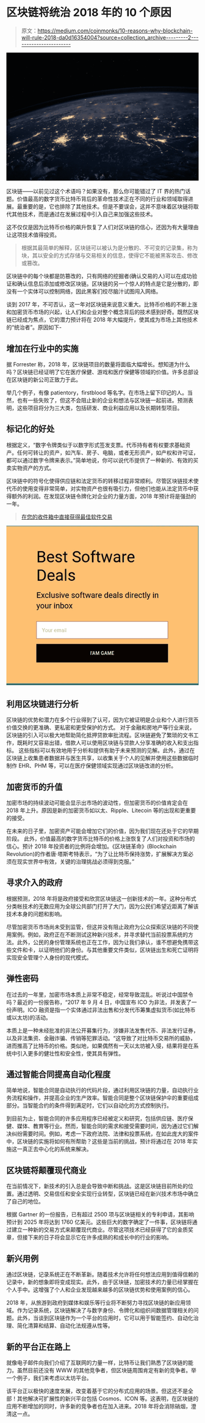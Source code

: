 # 区块链将统治 2018 年的 10 个原因

> 原文：<https://medium.com/coinmonks/10-reasons-why-blockchain-will-rule-2018-da0d16354004?source=collection_archive---------2----------------------->

![](img/bda4ad7eaf7742703c4a637de0b4f350.png)

区块链——以前见过这个术语吗？如果没有，那么你可能错过了 IT 界的热门话题。价值最高的数字货币比特币背后的革命性技术正在不同的行业和领域取得进展。最重要的是，它也排除了其他技术。但是不要误会，这并不意味着区块链将取代其他技术，而是通过在发展过程中引入自己来加强这些技术。

这不仅仅是因为比特币价格的飙升恢复了人们对区块链的信心，还因为有大量理由让这项技术值得投资。

> 根据其最简单的解释，区块链可以被认为是分散的、不可变的记录集，称为块，其以安全的方式存储与交易相关的信息，使得它不能被黑客攻击、修改或篡改。

区块链中的每个块都是防篡改的，只有网络的挖掘者(确认交易的人)可以在成功验证和确认信息后添加或修改区块链。区块链的另一个惊人的特点是它是分散的，即没有一个实体可以控制网络，因此黑客们绞尽脑汁试图闯入网络。

谈到 2017 年，不可否认，这一年对区块链来说意义重大。比特币价格的不断上涨和加密货币市场的兴起，让人们和企业对整个概念背后的技术感到好奇。既然区块链已经成为焦点，它的潜力预计将在 2018 年大幅提升，使其成为市场上其他技术的“统治者”。原因如下-

## 增加在行业中的实施

据 Forrester 称，2018 年，区块链项目的数量将面临大幅增长。想知道为什么吗？区块链已经证明了它在医疗保健、游戏和医疗保健等领域的价值。许多总部设在区块链的新公司正致力于此。

举几个例子，有像 patientory，firstblood 等名字。在市场上留下印记的人。当然，也有一些失败了，但这不会阻止新的企业和想法与区块链一起前进。预测表明，这些项目将分为三大类，包括研发、商业利益应用以及长期转型项目。

## **标记化的好处**

根据定义，“数字令牌类似于以数字形式签发支票。代币持有者有权要求基础资产。任何可转让的资产，如汽车、房子、电脑，或者无形资产，如产权和许可证，都可以通过数字令牌来表示。”简单地说，你可以说代币提供了一种新的、有效的买卖实物资产的方式。

区块链中的符号化使得供应链和法定货币的转移过程非常顺利。尽管区块链技术使代币的使用变得非常简单，对实物资产也很有吸引力，但他们也能从法定货币中获得额外的利润。在发现区块链令牌化对企业的力量方面，2018 年预计将是强劲的一年。

> [在您的收件箱中直接获得最佳软件交易](https://coincodecap.com/?utm_source=coinmonks)

[![](img/7c0b3dfdcbfea594cc0ae7d4f9bf6fcb.png)](https://coincodecap.com/?utm_source=coinmonks)

## 利用区块链进行分析

区块链的优势和潜力在多个行业得到了认可，因为它被证明是企业和个人进行货币价值交换的更准确、更私密和更受保护的方式。
对于金融和房地产等行业来说，区块链的引入可以极大地帮助简化抵押贷款审批流程。区块链避免了繁琐的文书工作，既耗时又容易出错，借款人可以使用区块链与贷款人分享准确的收入和支出指标。
这些指标可以有效地用于分析和提供有助于未来预测的见解。此外，通过在区块链上收集患者数据并与医生共享，以收集关于个人的见解并使用这些数据临时制作 EHR、PHM 等，可以在医疗保健领域实现通过区块链改进的分析。

## 加密货币的升值

加密市场的持续波动可能会显示出市场的波动性，但加密货币的价值肯定会在 2018 年上升。原因是新的加密货币如以太、Ripple、Litecoin 等的出现和更重要的接受。

在未来的日子里，加密资产可能会增加它们的价值，因为我们现在还处于它的早期阶段。
此外，价值最高的数字货币比特币的价格上涨恢复了人们对投资和市场的信心。预计 2018 年投资者的比例将会增加。《区块链革命》(Blockchain Revolution)的作者唐·塔斯考特表示，“为了让比特币保持涨势，扩展解决方案必须在现实世界中有效，关键的治理挑战必须得到克服。”

## 寻求介入的政府

根据预测，2018 年将是政府接受和欣赏区块链这一创新技术的一年。这种分布式分类帐技术的无数应用为全球公共部门打开了大门，因为公民们希望近距离了解该技术本身的问题和影响。

尽管加密货币市场尚未受到监管，但这并没有阻止政府为公众探索区块链的不同使用案例。例如，政府正在不断测试这种新兴技术，并寻求替代当前投票系统的方法。此外，公民的身份管理系统也正在工作，因为让我们承认，谁不想避免携带这些文件和卡，以证明他们的身份。与其他重要文件类似，区块链出生和死亡证明将实现安全管理个人身份的现代模式。

## 弹性密码

在过去的一年里，加密市场本质上非常不稳定，经常导致混乱。听说过中国禁令吗？最近的一份报告称，“2017 年 9 月 4 日，中国宣布 ICO 为非法，并发表了一份声明。ICO 融资是指一个实体通过非法出售和分发代币筹集虚拟货币(如比特币或以太坊)的活动。

本质上是一种未经批准的非法公开募集行为，涉嫌非法发售代币、非法发行证券，以及非法集资、金融诈骗、传销等犯罪活动。“这导致了对比特币交易所的威胁，进而推高了比特币的价格。类似地，如果偶然有一天以太坊被入侵，结果将是在系统中引入更多的健壮性和安全性，使其具有弹性。

## 通过智能合同提高自动化程度

简单地说，智能合同是自动执行的代码片段，通过利用区块链的力量，自动执行业务流程和操作，并提高企业的生产效率。智能合同是整个区块链保护伞的重要组成部分。当智能合约的条件得到满足时，它们以自动化的方式控制执行。

到目前为止，智能合同的许多应用程序已经被定义和研究，包括供应链、医疗保健、媒体、教育等行业。然而，智能合同的需求和接受需要时间，因为通过它们解决纠纷需要时间。例如，考虑一下政府法院、法律和投票系统，在如此庞大的案件中，区块链的实施将如何有所帮助？这些是当前的挑战，预计将通过在 2018 年实施这一真正去中心化的系统来解决。

## 区块链将颠覆现代商业

在当前情况下，新技术的引入总是会导致中断和挑战。这是区块链目前所处的位置。通过透明、交易信任和安全实现行业转型，区块链已经在新兴技术市场中确立了自己的地位。

根据 Gartner 的一份报告，已有超过 2500 项与区块链相关的专利申请，其影响预计到 2025 年将达到 1760 亿美元。这些巨大的数字确定了一件事，区块链将通过建立一种新的交易方式来颠覆现代商业。尽管这项技术已经获得了它的金质奖章，但接下来的日子将会显示它在许多成熟的和成长中的行业的影响。

## 新兴用例

通过区块链，记录系统正在不断革新。随着技术允许将任何想法应用到值得信赖的记录中，新的想象即将变成现实。此外，由于区块链，加密技术的力量已经掌握在个人手中。这增强了个人和企业发现越来越多的区块链优势和使用案例的信心。

2018 年，从旅游到政府到媒体和娱乐等行业将不断努力寻找区块链的新应用领域。作为记录系统，区块链解决了与数字身份、令牌化和组织间数据管理相关的问题。此外，当谈到区块链作为一个平台的应用时，它可以用于智能签约、自动化治理、简化清算和结算、自动化法规遵从性等。

## 新的平台正在路上

就像电子邮件向我们介绍了互联网的力量一样，比特币让我们熟悉了区块链的能力。虽然目前还没有 WWW 的其他竞争者，但区块链周围肯定有新的竞争者。举一个例子，我们来考虑以太坊平台。

该平台正以极快的速度发展，改变着基于它的分布式应用的场景。但这还不是全部！其他解决可扩展性的新兴平台包括 Cosmos、ICON 等。这表明，在区块链的应用不断增加的同时，许多新的竞争者也在加入进来。2018 年将会消除硝烟，澄清这一点。